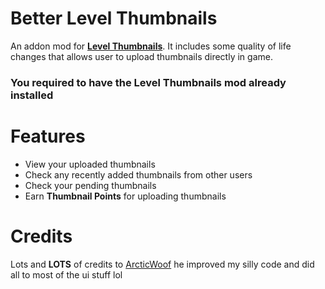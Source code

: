 # Better Level Thumbnails
An addon mod for [**Level Thumbnails**](mod:cdc.level_thumbnails). It includes some quality of life changes that allows user to upload thumbnails directly in game.

### <cr>You required to have the Level Thumbnails mod already installed</c>

# Features
- View your uploaded thumbnails
- Check any recently added thumbnails from other users
- Check your pending thumbnails
- Earn **Thumbnail Points** for uploading thumbnails

# Credits
Lots and **LOTS** of credits to [ArcticWoof](user:7689052) he improved my silly code and did all to most of the ui stuff lol